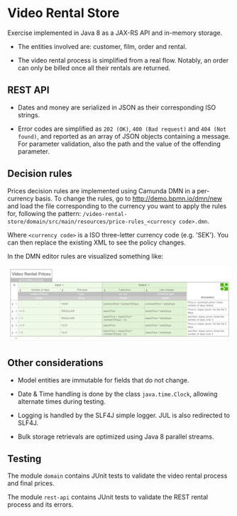 Video Rental Store
==================

Exercise implemented in Java 8 as a JAX-RS API and in-memory storage.

* The entities involved are: customer, film, order and rental.

* The video rental process is simplified from a real flow. Notably,
an order can only be billed once all their rentals are returned.

REST API
--------

* Dates and money are serialized in JSON as their corresponding ISO strings.

* Error codes are simplified as `202 (OK)`, `400 (Bad request)` and `404 (Not found)`,
  and reported as an array of JSON objects containing a message. 
  For parameter validation, also the path and the value of the offending parameter.

Decision rules
--------------

Prices decision rules are implemented using Camunda DMN in a per-currency basis.
To change the rules, go to http://demo.bpmn.io/dmn/new and load the file 
corresponding to the currency you want to apply the rules for, following the pattern:
`/video-rental-store/domain/src/main/resources/price-rules_<currency code>.dmn`.

Where `<currency code>` is a ISO three-letter currency code (e.g. 'SEK'). 
You can then replace the existing XML to see the policy changes.

In the DMN editor rules are visualized something like:

![Price decision rules](screenshot.png)

Other considerations
--------------------

* Model entities are immutable for fields that do not change.

* Date & Time handling is done by the class `java.time.Clock`, allowing alternate times during testing.

* Logging is handled by the SLF4J simple logger. JUL is also redirected to SLF4J.

* Bulk storage retrievals are optimized using Java 8 parallel streams.

Testing
-------

The module `domain` contains JUnit tests to validate the video rental process and final prices.

The module `rest-api` contains JUnit tests to validate the REST rental process and its errors.

